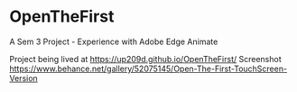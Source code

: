 # OpenTheFirst
A Sem 3 Project - Experience with Adobe Edge Animate

Project being lived at https://up209d.github.io/OpenTheFirst/
Screenshot https://www.behance.net/gallery/52075145/Open-The-First-TouchScreen-Version
